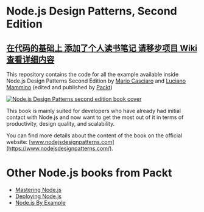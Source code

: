 # Node.js Design Patterns, Second Edition

## [在代码的基础上 添加了个人读书笔记 请移步项目 Wiki 查看详细内容](https://github.com/xiaowenqiannn/Node.js-Design-Patterns-Code-Notebook/wiki)

This repository contains the code for all the example available inside Node.js Design Patterns Second Edition by [Mario Casciaro](https://github.com/mariocasciaro) and [Luciano Mammino](https://github.com/lmammino) (edited and published by [Packt](https://github.com/PacktPublishing))

[![Node.js Design Patterns second edition book cover](https://www.nodejsdesignpatterns.com/img/book-cover-nodejs-design-patterns.jpg)](https://www.nodejsdesignpatterns.com/)

This book is mainly suited for developers who have already had initial contact with Node.js and now want to get the most out of it in terms of productivity, design quality, and scalability.

You can find more details about the content of the book on the official website: [www.nodejsdesignpatterns.com](https://www.nodejsdesignpatterns.com/).


# Other Node.js books from Packt

  - [Mastering Node.js](https://www.packtpub.com/web-development/mastering-nodejs?utm_source=GitHub&utm_medium=repo&utm_campaign=9781782166320)
  - [Deploying Node.js](https://www.packtpub.com/web-development/deploying-nodejs?utm_source=GitHub&utm_medium=repo&utm_campaign=9781783981403)
  - [Node.js By Example](https://www.packtpub.com/application-development/nodejs-example?utm_source=GitHub&utm_medium=repo&utm_campaign=9781784395711)
